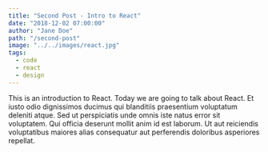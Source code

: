 ```yaml
---
title: "Second Post - Intro to React"
date: "2018-12-02 07:00:00"
author: "Jane Doe"
path: "/second-post"
image: "../../images/react.jpg"
tags:
  - code
  - react
  - design
---
```


This is an introduction to React. Today we are going to talk about React.
Et iusto odio dignissimos ducimus qui blanditiis praesentium voluptatum deleniti atque. Sed ut perspiciatis unde omnis iste natus error sit voluptatem. Qui officia deserunt mollit anim id est laborum. Ut aut reiciendis voluptatibus maiores alias consequatur aut perferendis doloribus asperiores repellat.
